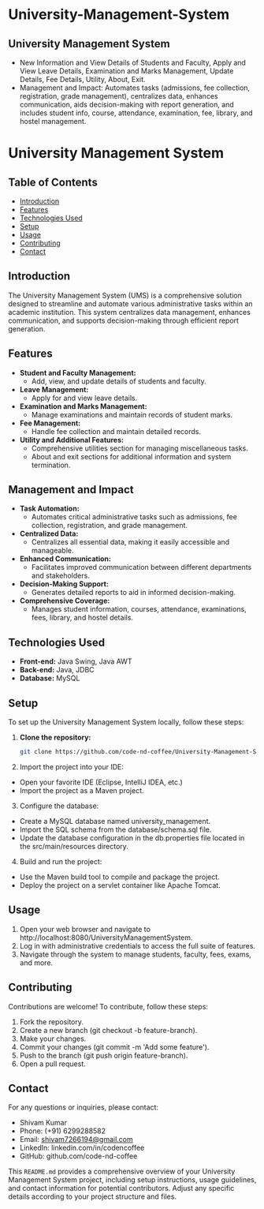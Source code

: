 # University-Management-System

## University Management System

- New Information and View Details of Students and Faculty, Apply and View Leave Details, Examination and Marks Management, Update Details, Fee Details, Utility, About, Exit.
- Management and Impact: Automates tasks (admissions, fee collection, registration, grade management), centralizes data, enhances communication, aids decision-making with report generation, and includes student info, course, attendance, examination, fee, library, and hostel management.

# University Management System

## Table of Contents
- [Introduction](#introduction)
- [Features](#features)
- [Technologies Used](#technologies-used)
- [Setup](#setup)
- [Usage](#usage)
- [Contributing](#contributing)
- [Contact](#contact)

## Introduction
The University Management System (UMS) is a comprehensive solution designed to streamline and automate various administrative tasks within an academic institution. This system centralizes data management, enhances communication, and supports decision-making through efficient report generation.

## Features
- **Student and Faculty Management:**
  - Add, view, and update details of students and faculty.
- **Leave Management:**
  - Apply for and view leave details.
- **Examination and Marks Management:**
  - Manage examinations and maintain records of student marks.
- **Fee Management:**
  - Handle fee collection and maintain detailed records.
- **Utility and Additional Features:**
  - Comprehensive utilities section for managing miscellaneous tasks.
  - About and exit sections for additional information and system termination.

## Management and Impact
- **Task Automation:**
  - Automates critical administrative tasks such as admissions, fee collection, registration, and grade management.
- **Centralized Data:**
  - Centralizes all essential data, making it easily accessible and manageable.
- **Enhanced Communication:**
  - Facilitates improved communication between different departments and stakeholders.
- **Decision-Making Support:**
  - Generates detailed reports to aid in informed decision-making.
- **Comprehensive Coverage:**
  - Manages student information, courses, attendance, examinations, fees, library, and hostel details.

## Technologies Used
- **Front-end:** Java Swing, Java AWT
- **Back-end:** Java, JDBC
- **Database:** MySQL

## Setup
To set up the University Management System locally, follow these steps:

1. **Clone the repository:**
   ```sh
   git clone https://github.com/code-nd-coffee/University-Management-System.git

2. Import the project into your IDE:
- Open your favorite IDE (Eclipse, IntelliJ IDEA, etc.)
- Import the project as a Maven project.

3. Configure the database:
- Create a MySQL database named university_management.
- Import the SQL schema from the database/schema.sql file.
- Update the database configuration in the db.properties file located in the src/main/resources directory.

4. Build and run the project:
- Use the Maven build tool to compile and package the project.
- Deploy the project on a servlet container like Apache Tomcat.

## Usage
1. Open your web browser and navigate to http://localhost:8080/UniversityManagementSystem.
2. Log in with administrative credentials to access the full suite of features.
3. Navigate through the system to manage students, faculty, fees, exams, and more.

## Contributing
Contributions are welcome! To contribute, follow these steps:
1. Fork the repository.
2. Create a new branch (git checkout -b feature-branch).
3. Make your changes.
4. Commit your changes (git commit -m 'Add some feature').
5. Push to the branch (git push origin feature-branch).
6. Open a pull request.

## Contact
For any questions or inquiries, please contact:
- Shivam Kumar
- Phone: (+91) 6299288582
- Email: shivam7266194@gmail.com
- LinkedIn: linkedin.com/in/codencoffee
- GitHub: github.com/code-nd-coffee



This `README.md` provides a comprehensive overview of your University Management System project, including setup instructions, usage guidelines, and contact information for potential contributors. Adjust any specific details according to your project structure and files.

